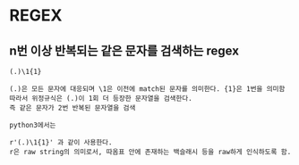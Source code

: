 # REGEX
  
## n번 이상 반복되는 같은 문자를 검색하는 regex
```
(.)\1{1}

(.)은 모든 문자에 대응되며 \1은 이전에 match된 문자를 의미한다. {1}은 1번을 의미함
따라서 위정규식은 (.)이 1회 더 등장한 문자열을 검색한다.
즉 같은 문자가 2번 반복된 문자열을 검색

python3에서는

r'(.)\1{1}' 과 같이 사용한다.
r은 raw string의 의미로서, 따옴표 안에 존재하는 백슬래시 등을 raw하게 인식하도록 함.

```
